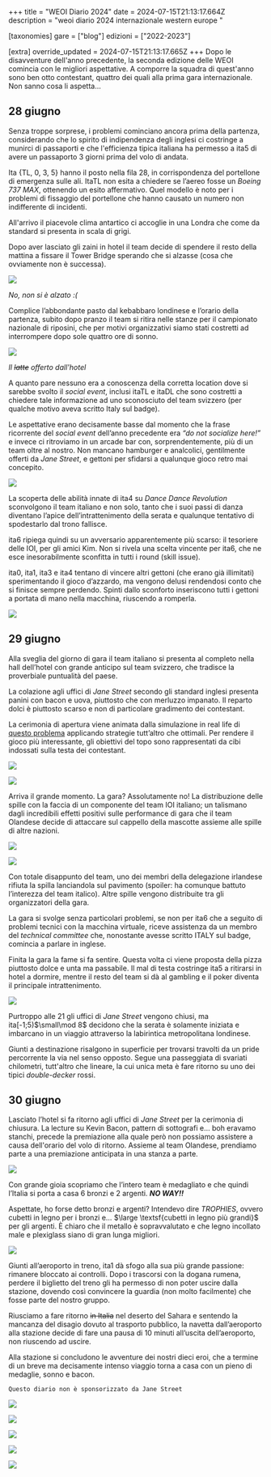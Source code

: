 +++
title = "WEOI Diario 2024"
date = 2024-07-15T21:13:17.664Z
description = "weoi diario 2024 internazionale western europe "

[taxonomies]
gare = ["blog"]
edizioni = ["2022-2023"]

[extra]
override_updated = 2024-07-15T21:13:17.665Z
+++
Dopo le disavventure dell'anno precedente, la seconda edizione delle WEOI comincia con le migliori aspettative.
A comporre la squadra di quest'anno sono ben otto contestant, quattro dei quali alla prima gara internazionale. Non sanno cosa li aspetta...

<!-- more -->

## 28 giugno

Senza troppe sorprese, i problemi cominciano ancora prima della partenza, considerando che lo spirito di indipendenza degli inglesi ci costringe a munirci di passaporti e che l'efficienza tipica italiana ha permesso a ita5 di avere un passaporto 3 giorni prima del volo di andata.

Ita {TL, 0, 3, 5} hanno il posto nella fila 28, in corrispondenza del portellone di emergenza sulle ali. ItaTL non esita a chiedere se l’aereo fosse un *Boeing 737 MAX*, ottenendo un esito affermativo. Quel modello è noto per i problemi di fissaggio del portellone che hanno causato un numero non indifferente di incidenti.

All'arrivo il piacevole clima antartico ci accoglie in una Londra che come da standard si presenta in scala di grigi.

Dopo aver lasciato gli zaini in hotel il team decide di spendere il resto della mattina a fissare il Tower Bridge sperando che si alzasse (cosa che ovviamente non è successa).

![](/images/uploads/towe.jpg)

*No, non si è alzato :(*

Complice l’abbondante pasto dal kebabbaro londinese e l’orario della partenza, subito dopo pranzo il team si ritira nelle stanze per il campionato nazionale di riposini, che per motivi organizzativi siamo stati costretti ad interrompere dopo sole quattro ore di sonno.

![](/images/uploads/latte.jpg)

*Il ~~latte~~ offerto dall'hotel*

A quanto pare nessuno era a conoscenza della corretta location dove si sarebbe svolto il *social event*, inclusi itaTL e itaDL che sono costretti a chiedere tale informazione ad uno sconosciuto del team svizzero (per qualche motivo aveva scritto Italy sul badge).

Le aspettative erano decisamente basse dal momento che la frase ricorrente del *social event* dell’anno precedente era *“do not socialize here!”* e invece ci ritroviamo in un arcade bar con, sorprendentemente, più di un team oltre al nostro. Non mancano hamburger e analcolici, gentilmente offerti da *Jane Street*, e gettoni per sfidarsi a qualunque gioco retro mai concepito.

![](/images/uploads/locale.jpg)

La scoperta delle abilità innate di ita4 su *Dance Dance Revolution* sconvolgono il team italiano e non solo, tanto che i suoi passi di danza diventano l’apice dell’intrattenimento della serata e qualunque tentativo di spodestarlo dal trono fallisce.

ita6 ripiega quindi su un avversario apparentemente più scarso: il tesoriere delle IOI, per gli amici Kim. Non si rivela una scelta vincente per ita6, che ne esce inesorabilmente sconfitta in tutti i round (skill issue).

ita0, ita1, ita3 e ita4 tentano di vincere altri gettoni (che erano già illimitati) sperimentando il gioco d’azzardo, ma vengono delusi rendendosi conto che si finisce sempre perdendo. Spinti dallo sconforto inseriscono tutti i gettoni a portata di mano nella macchina, riuscendo a romperla.

![](/images/uploads/gioco.png)

## 29 giugno

Alla sveglia del giorno di gara il team italiano si presenta al completo nella hall dell’hotel con grande anticipo sul team svizzero, che tradisce la proverbiale puntualità del paese.

La colazione agli uffici di *Jane Street* secondo gli standard inglesi presenta panini con bacon e uova, piuttosto che con merluzzo impanato. Il reparto dolci è piuttosto scarso e non di particolare gradimento dei contestant.

La cerimonia di apertura viene animata dalla simulazione in real life di [questo problema](https://leetcode.com/problems/cat-and-mouse/description/) applicando strategie tutt’altro che ottimali. Per rendere il gioco più interessante, gli obiettivi del topo sono rappresentati da cibi indossati sulla testa dei contestant.

![](/images/uploads/banana.jpg)

![](/images/uploads/hat.jpg)

Arriva il grande momento. La gara? Assolutamente no! La distribuzione delle spille con la faccia di un componente del team IOI italiano; un talismano dagli incredibili effetti positivi sulle performance di gara che il team Olandese decide di attaccare sul cappello della mascotte assieme alle spille di altre nazioni.

![](/images/uploads/peluche2.jpg)

![](/images/uploads/peluche.jpg)

Con totale disappunto del team, uno dei membri della delegazione irlandese rifiuta la spilla lanciandola sul pavimento (spoiler: ha comunque battuto l’interezza del team italico). Altre spille vengono distribuite tra gli organizzatori della gara.

La gara si svolge senza particolari problemi, se non per ita6 che a seguito di problemi tecnici con la macchina virtuale, riceve assistenza da un membro del *technical committee* che, nonostante avesse scritto ITALY sul badge, comincia a parlare in inglese.

Finita la gara la fame si fa sentire. Questa volta ci viene proposta della pizza piuttosto dolce e unta ma passabile.
Il mal di testa costringe ita5 a ritirarsi in hotel a dormire, mentre il resto del team si dà al gambling e il poker diventa il principale intrattenimento.

![](/images/uploads/poker.jpg)

Purtroppo alle 21 gli uffici di *Jane Street* vengono chiusi, ma ita[-1;5)$\small\mod 8$ decidono che la serata è solamente iniziata e imbarcano in un viaggio attraverso la labirintica metropolitana londinese.

Giunti a destinazione risalgono in superficie per trovarsi travolti da un pride percorrente la via nel senso opposto. Segue una passeggiata di svariati chilometri, tutt'altro che lineare, la cui unica meta è fare ritorno su uno dei tipici *double-decker* rossi.

## 30 giugno

Lasciato l’hotel si fa ritorno agli uffici di *Jane Street* per la cerimonia di chiusura. La lecture su Kevin Bacon, pattern di sottografi e… boh eravamo stanchi, precede la premiazione alla quale però non possiamo assistere a causa dell'orario del volo di ritorno.  Assieme al team Olandese, prendiamo parte a una premiazione anticipata in una stanza a parte.

![](/images/uploads/lecture.jpg)

Con grande gioia scopriamo che l’intero team è medagliato e che quindi l’Italia si porta a casa 6 bronzi e 2 argenti. ***NO WAY!!***

Aspettate, ho forse detto bronzi e argenti? Intendevo dire *TROPHIES*, ovvero cubetti in legno per i bronzi e… $\large \textsf{cubetti in legno più grandi}$ per gli argenti. È chiaro che il metallo è sopravvalutato e che legno incollato male e plexiglass siano di gran lunga migliori.

![](/images/uploads/trofei.jpg)

Giunti all’aeroporto in treno, ita1 dà sfogo alla sua più grande passione: rimanere bloccato ai controlli. Dopo i trascorsi con la dogana rumena, perdere il biglietto del treno gli ha permesso di non poter uscire dalla stazione, dovendo così convincere la guardia (non molto facilmente) che fosse parte del nostro gruppo.

Riusciamo a fare ritorno ~~in Italia~~ nel deserto del Sahara e sentendo la mancanza del disagio dovuto al trasporto pubblico, la navetta dall’aeroporto alla stazione decide di fare una pausa di 10 minuti all’uscita dell’aeroporto, non riuscendo ad uscire.

Alla stazione si concludono le avventure dei nostri dieci eroi, che a termine di un breve ma decisamente intenso viaggio torna a casa con un pieno di medaglie, sonno e bacon.

`Questo diario non è sponsorizzato da Jane Street` 

![](/images/uploads/coatodotpy.jpg)

![](/images/uploads/uscita.jpg)

![](/images/uploads/prem.jpg)

![](/images/uploads/gambling.jpg)

![](/images/uploads/aereo.jpg)
